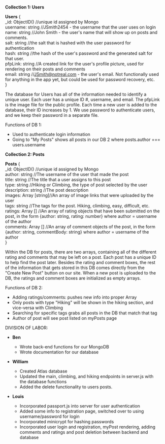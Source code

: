 __Collection 1: Users__

**Users** {    
  _id: ObjectID()            //unique id assigned by Mongo   
  username: string           //JSmith2454 - the username that the user uses on login  
  name: string               //John Smith - the user's name that will show up on posts and comments.  
  salt: string               //the salt that is hashed with the user password for authentication  
  hash: string               //the hash of the user's password and the generated salt for that user.  
  pfpLink: string            //A created link for the user's profile picture, used for rendering on their posts and comments    
  email: string              //JSmith@notreal.com - the user's email. Not functionally used for anything in the app yet, but could be used for password recovery, etc.  
}  

The database for Users has all of the information needed to identify a unique user. Each user has a unique ID #, username, and email. The pfpLink is the image file for the public profile. Each time a new user is added to the database, their ID increases by 1. We use password to authenticate users, and we keep their password in a separate file.

Functions of DB 1:
- Used to authenticate login information
- Going to "My Posts" shows all posts in our DB 2 where posts.author === users.username

__Collection 2: Posts__

**Posts** {  
  _id: ObjectID()       //unique id assigned by Mongo   
  author: string        //The username of the user that made the post   
  title: string         //The title that a user assigns to this post   
  type: string          //Hiking or Climbing, the type of post selected by the user  
  description: string   //The post description  
  images: Array [string]//An array of image links that were uploaded by the user   
  tags: string          //The tags for the post. Hiking, climbing, easy, difficult, etc.    
  ratings: Array []     //An array of rating objects that have been submitted on the post, in the form {author: string, rating: number} where author = username of the author  
  comments: Array []    //An array of comment objects of the post, in the form {author: string, commentBody: string} where author = username of the author  
}  

Within the DB for posts, there are two arrays, containing all of the different rating and comments that may be left on a post. Each post has a unique ID to help find the post later. Besides the rating and comment boxes, the rest of the information that gets stored in this DB comes directly from the "Create New Post" button on our site. When a new post is uploaded to the DB, the ratings and comment boxes are initialized as empty arrays.

Functions of DB 2:
- Adding ratings/comments: pushes new info into proper Array
- Only posts with type "Hiking" will be shown in the hiking section, and vice-versa with Climbing
- Searching for specific tags grabs all posts in the DB that match that tag
- Author of post will see post listed on myPosts page

DIVISION OF LABOR:
- **Ben**
  - Wrote back-end functions for our MongoDB
  - Wrote documentation for our database

- **William**
  - Created Atlas database
  - Updated the main, climbing, and hiking endpoints in server.js with the database functions
  - Added the delete functionality to users posts.

- **Louis**
  - Incorporated passport.js into server for user authentication
  - Added some info to registration page, switched over to using username/password for login
  - Incorporated minicrypt for hashing passwords
  - Incorporated user login and registration, myPost rendering, adding comments and ratings and post deletion between backend and database

